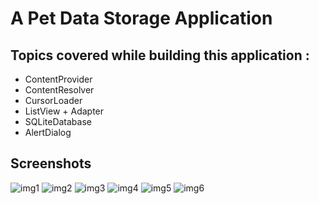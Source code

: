 # A Pet Data Storage Application

## Topics covered while building this application :
- ContentProvider
- ContentResolver
- CursorLoader
- ListView + Adapter
- SQLiteDatabase
- AlertDialog

## Screenshots
![img1](https://github.com/kuluruvineeth/PetProject/blob/master/Screenshots/img.png)
![img2](https://github.com/kuluruvineeth/PetProject/blob/master/Screenshots/img_1.png)
![img3](https://github.com/kuluruvineeth/PetProject/blob/master/Screenshots/img_2.png)
![img4](https://github.com/kuluruvineeth/PetProject/blob/master/Screenshots/img_3.png)
![img5](https://github.com/kuluruvineeth/PetProject/blob/master/Screenshots/img_4.png)
![img6](https://github.com/kuluruvineeth/PetProject/blob/master/Screenshots/img_5.png)

